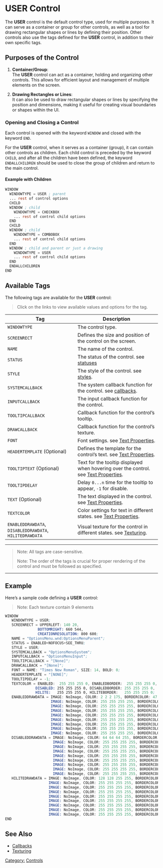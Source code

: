 # USER Control

The **USER** control is the default control type, used for multiple purposes.
It can serve as a container or group for other controls, as well as a tool for drawing rectangular shapes or
lines by defining their position. Other controls also use the tags defined for the **USER** control,
in addition to their own specific tags.

## Purposes of the Control

1. **Container/Group**:  
   The **USER** control can act as a container, holding and organizing other controls.
   This allows for efficient layout and management of multiple elements on the screen.

2. **Drawing Rectangles or Lines**:  
   It can also be used to draw rectangular shapes or lines by specifying the position and dimensions,
   making it useful for creating visual boundaries or shapes within the UI.

### Opening and Closing a Control

Each control is opened with the keyword `WINDOW` and closed with the keyword `END`.

For the **USER** control, when it serves as a container (group), it can contain other controls as children.
Each child control is preceded by the keyword `CHILD`, and after all the children have been defined,
the keyword `ENDALLCHILDREN` should be used to close the group of children and return to the main control.

#### Example with Children

```nasm
WINDOW
  WINDOWTYPE = USER ; parent
  ... rest of control options
  CHILD
  WINDOW ; child
    WINDOWTYPE = CHECKBOX
    ... rest of control child options
  END
  CHILD
  WINDOW ; child
    WINDOWTYPE = COMBOBOX
    ... rest of control child options
  END
  WINDOW ; child and parent or just a drawing
    WINDOWTYPE = USER
    ... rest of control child options
  END
  ENDALLCHILDREN
END
```

## Available Tags

The following tags are available for the **USER** control:
> Click on the links to view available values and options for the tag.

| Tag                                                           | Description                                                                                                  |
|---------------------------------------------------------------|--------------------------------------------------------------------------------------------------------------|
| `WINDOWTYPE`                                                  | The control type.                                                                                            |
| `SCREENRECT`                                                  | Defines the size and position of the control on the screen.                                                  |
| `NAME`                                                        | The name of the control.                                                                                     |
| `STATUS`                                                      | The status of the control. see [statuses](../status.md)                                                      |
| `STYLE`                                                       | The style of the control. see [styles](../style.md).                                                         |
| `SYSTEMCALLBACK`                                              | The system callback function for the control. see [callbacks](../callbacks.md).                              |
| `INPUTCALLBACK`                                               | The input callback function for the control.                                                                 |
| `TOOLTIPCALLBACK`                                             | Callback function for the control’s tooltip.                                                                 |
| `DRAWCALLBACK`                                                | Callback function for the control’s texture.                                                                 |
| `FONT`                                                        | Font settings. see [Text Properties](../text_properties.md).                                                 |
| `HEADERTEMPLATE` (Optional)                                   | Defines the template for the control’s text. see [Text Properties](../text_properties.md).                   |
| `TOOLTIPTEXT` (Optional)                                      | Text for the tooltip displayed when hovering over the control. see [Text Properties](../text_properties.md). |
| `TOOLTIPDELAY`                                                | Delay `0...n` time for the tooltip to appear, `-1` for disable.                                              |
| `TEXT` (Optional)                                             | The text displayed in the control. see [Text Properties](../text_properties.md).                             |
| `TEXTCOLOR`                                                   | Color settings for text in different states. see [Text Properties](../text_properties.md).                   |
| `ENABLEDDRAWDATA`, `DISABLEDDRAWDATA`, `HILITEDRAWDATA`       | Visual texture for the control in different states. see [Texturing](../texturing.md).                        |

---
> Note: All tags are case-sensitive.
>
> Note: The order of the tags is crucial for proper rendering of the control and must be followed as specified.
---

## Example

Here’s a sample code defining a **USER** control:

> Note: Each texture contain 9 elements

```nasm
WINDOW
   WINDOWTYPE = USER;
   SCREENRECT = UPPERLEFT: 140 20,
               BOTTOMRIGHT: 660 544,
               CREATIONRESOLUTION: 800 600;
   NAME = "OptionsMenu.wnd:OptionsMenuParent";
   STATUS = ENABLED+NOFOCUS+SEE_THRU;
   STYLE = USER;
   SYSTEMCALLBACK = "OptionsMenuSystem";
   INPUTCALLBACK = "OptionsMenuInput";
   TOOLTIPCALLBACK = "[None]";
   DRAWCALLBACK = "[None]";
   FONT = NAME: "Times New Roman", SIZE: 14, BOLD: 0;
   HEADERTEMPLATE = "[NONE]";
   TOOLTIPDELAY = -1;
   TEXTCOLOR = ENABLED:  255 255 255 0, ENABLEDBORDER:  255 255 255 0,
              DISABLED: 255 255 255 0, DISABLEDBORDER: 255 255 255 0,
              HILITE:   255 255 255 0, HILITEBORDER:   255 255 255 0;
   ENABLEDDRAWDATA = IMAGE: NoImage, COLOR: 2 2 2 175, BORDERCOLOR: 47 55 168 255,
                     IMAGE: NoImage, COLOR: 255 255 255 255, BORDERCOLOR: 255 255 255 255,
                     IMAGE: NoImage, COLOR: 255 255 255 255, BORDERCOLOR: 255 255 255 255,
                     IMAGE: NoImage, COLOR: 255 255 255 255, BORDERCOLOR: 255 255 255 255,
                     IMAGE: NoImage, COLOR: 255 255 255 255, BORDERCOLOR: 255 255 255 255,
                     IMAGE: NoImage, COLOR: 255 255 255 255, BORDERCOLOR: 255 255 255 255,
                     IMAGE: NoImage, COLOR: 255 255 255 255, BORDERCOLOR: 255 255 255 255,
                     IMAGE: NoImage, COLOR: 255 255 255 255, BORDERCOLOR: 255 255 255 255,
                     IMAGE: NoImage, COLOR: 255 255 255 255, BORDERCOLOR: 255 255 255 255;
   DISABLEDDRAWDATA = IMAGE: NoImage, COLOR: 64 64 64 255, BORDERCOLOR: 254 254 254 255,
                      IMAGE: NoImage, COLOR: 255 255 255 255, BORDERCOLOR: 255 255 255 255,
                      IMAGE: NoImage, COLOR: 255 255 255 255, BORDERCOLOR: 255 255 255 255,
                      IMAGE: NoImage, COLOR: 255 255 255 255, BORDERCOLOR: 255 255 255 255,
                      IMAGE: NoImage, COLOR: 255 255 255 255, BORDERCOLOR: 255 255 255 255,
                      IMAGE: NoImage, COLOR: 255 255 255 255, BORDERCOLOR: 255 255 255 255,
                      IMAGE: NoImage, COLOR: 255 255 255 255, BORDERCOLOR: 255 255 255 255,
                      IMAGE: NoImage, COLOR: 255 255 255 255, BORDERCOLOR: 255 255 255 255,
                      IMAGE: NoImage, COLOR: 255 255 255 255, BORDERCOLOR: 255 255 255 255;
   HILITEDRAWDATA = IMAGE: NoImage, COLOR: 128 128 255 255, BORDERCOLOR: 254 254 254 255,
                    IMAGE: NoImage, COLOR: 255 255 255 255, BORDERCOLOR: 255 255 255 255,
                    IMAGE: NoImage, COLOR: 255 255 255 255, BORDERCOLOR: 255 255 255 255,
                    IMAGE: NoImage, COLOR: 255 255 255 255, BORDERCOLOR: 255 255 255 255,
                    IMAGE: NoImage, COLOR: 255 255 255 255, BORDERCOLOR: 255 255 255 255,
                    IMAGE: NoImage, COLOR: 255 255 255 255, BORDERCOLOR: 255 255 255 255,
                    IMAGE: NoImage, COLOR: 255 255 255 255, BORDERCOLOR: 255 255 255 255,
                    IMAGE: NoImage, COLOR: 255 255 255 255, BORDERCOLOR: 255 255 255 255,
                    IMAGE: NoImage, COLOR: 255 255 255 255, BORDERCOLOR: 255 255 255 255;
END
```

## See Also

- [Callbacks](../callbacks.md)
- [Texturing](../texturing.md)

[Category:](../Categories.md) [Controls](../Controls.md)
